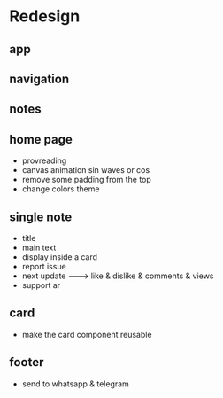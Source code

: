 # **Redesign**

## app

<!-- - change the size of the container -->

## navigation

<!-- - set a container expand to full width -->
<!-- - position fixed -->
<!-- - blur 10px -->
<!-- - theme toggle button -->
<!-- - change every text bg to the new values -->
<!-- - loading postioning -->
<!-- - make a lighter color in tailwind -->
<!-- - close mobile nav on click of a link button -->

## notes

<!-- - for active category set a different color -->

## home page

<!-- - one section -->
- provreading
- canvas animation sin waves or cos
- remove some padding from the top
- change colors theme

## single note

<!-- - without images -->
- title
- main text
- display inside a card
- report issue
- next update ---> like & dislike & comments & views
- support ar

## card

- make the card component reusable

## footer

- send to whatsapp & telegram
